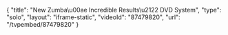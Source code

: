 {
    "title": "New Zumba\u00ae Incredible Results\u2122 DVD System",
    "type": "solo",
    "layout": "iframe-static",
    "videoId": "87479820",
    "url": "\/tvpembed\/87479820"
}